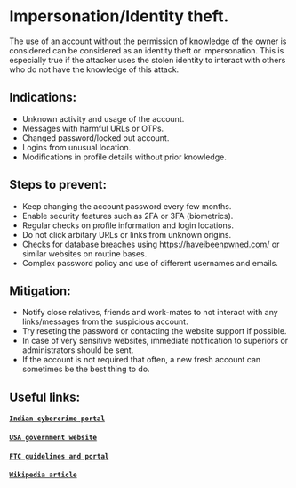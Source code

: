 # Impersonation/Identity theft.
The use of an account without the permission of knowledge of the owner is considered can be considered as an identity theft or impersonation. This is especially true if the attacker uses the stolen identity to interact with others who do not have the knowledge of this attack.

## Indications:
- Unknown activity and usage of the account.
- Messages with harmful URLs or OTPs.
- Changed password/locked out account.
- Logins from unusual location.
- Modifications in profile details without prior knowledge.

## Steps to prevent:
- Keep changing the account password every few months.
- Enable security features such as 2FA or 3FA (biometrics).
- Regular checks on profile information and login locations.
- Do not click arbitary URLs or links from unknown origins.
- Checks for database breaches using https://haveibeenpwned.com/ or similar websites on routine bases.
- Complex password policy and use of different usernames and emails.

## Mitigation:
- Notify close relatives, friends and work-mates to not interact with any links/messages from the suspicious account.
- Try reseting the password or contacting the website support if possible.
- In case of very sensitive websites, immediate notification to superiors or administrators should be sent.
- If the account is not required that often, a new fresh account can sometimes be the best thing to do.

## Useful links:
#### [`Indian cybercrime portal`](https://cybercrime.gov.in/)
#### [`USA government website`](https://www.usa.gov/identity-theft)
#### [`FTC guidelines and portal`](https://www.identitytheft.gov/)
#### [`Wikipedia article`](https://en.wikipedia.org/wiki/Identity_theft)
